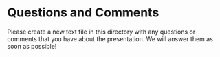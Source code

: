 # Questions and Comments

Please create a new text file in this directory with any questions or comments that you have about the presentation. We will answer them as soon as possible!
